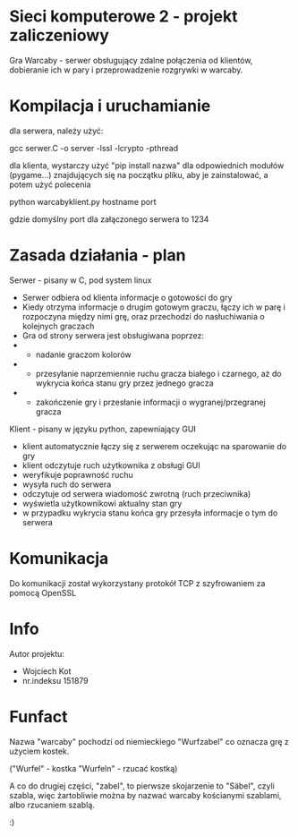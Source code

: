 # Sieci komputerowe 2 - projekt zaliczeniowy
Gra Warcaby - serwer obsługujący zdalne połączenia od klientów,
dobieranie ich w pary i przeprowadzenie rozgrywki w warcaby.

# Kompilacja i uruchamianie

dla serwera, należy użyć:

gcc serwer.C -o server -lssl -lcrypto -pthread


dla klienta, wystarczy użyć "pip install nazwa" dla odpowiednich modułów (pygame...) znajdujących się na początku pliku, aby je zainstalować, a potem użyć polecenia

python warcabyklient.py hostname port 

gdzie domyślny port dla załączonego serwera to 1234

# Zasada działania - plan
Serwer - pisany w C, pod system linux
- Serwer odbiera od klienta informacje o gotowości do gry
- Kiedy otrzyma informacje o drugim gotowym graczu, łączy ich w parę i rozpoczyna między nimi grę,
oraz przechodzi do nasłuchiwania o kolejnych graczach
- Gra od strony serwera jest obsługiwana poprzez:
- - nadanie graczom kolorów
- - przesyłanie naprzemiennie ruchu gracza białego i czarnego, aż do wykrycia końca stanu gry przez jednego gracza
- - zakończenie gry i przesłanie informacji o wygranej/przegranej gracza


Klient - pisany w języku python, zapewniający GUI
- klient automatycznie łączy się z serwerem oczekując na sparowanie do gry 
- klient odczytuje ruch użytkownika z obsługi GUI
- weryfikuje poprawność ruchu
- wysyła ruch do serwera
- odczytuje od serwera wiadomość zwrotną (ruch przeciwnika)
- wyświetla użytkownikowi aktualny stan gry
- w przypadku wykrycia stanu końca gry przesyła informacje o tym do serwera


# Komunikacja
Do komunikacji został wykorzystany protokół TCP z szyfrowaniem za pomocą OpenSSL

# Info
Autor projektu:
- Wojciech Kot
- nr.indeksu 151879

# Funfact
Nazwa "warcaby" pochodzi od niemieckiego "Wurfzabel" co oznacza grę z użyciem kostek.

("Wurfel" - kostka "Wurfeln" - rzucać kostką)

A co do drugiej części, "zabel", to pierwsze skojarzenie to "Säbel", czyli szabla, 
więc żartobliwie można by nazwać warcaby kościanymi szablami,
albo rzucaniem szablą.

:) 